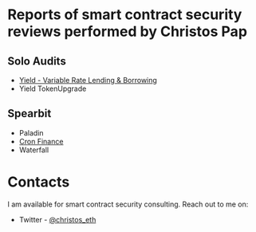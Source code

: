 # Reports of smart contract security reviews performed by Christos Pap

## Solo Audits
- [Yield - Variable Rate Lending & Borrowing](https://github.com/christos-eth/audits/blob/main/reports/solo/Yield-VR-Solo-Security-Review.md)
- Yield TokenUpgrade


## Spearbit
- Paladin
- [Cron Finance](https://github.com/spearbit/portfolio/blob/master/pdfs/CronFinance-Spearbit-Security-Review.pdf)	
- Waterfall	


# Contacts
I am available for smart contract security consulting. Reach out to me on:
- Twitter - [@christos_eth](https://twitter.com/christos_eth)
